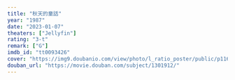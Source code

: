 ```yaml
---
title: "秋天的童話"
year: "1987"
date: "2023-01-07"
theaters: ["Jellyfin"]
rating: "3-t"
remark: ["G"]
imdb_id: "tt0093426"
cover: "https://img9.doubanio.com/view/photo/l_ratio_poster/public/p1164872896.jpg"
douban_url: "https://movie.douban.com/subject/1301912/"
---
```

